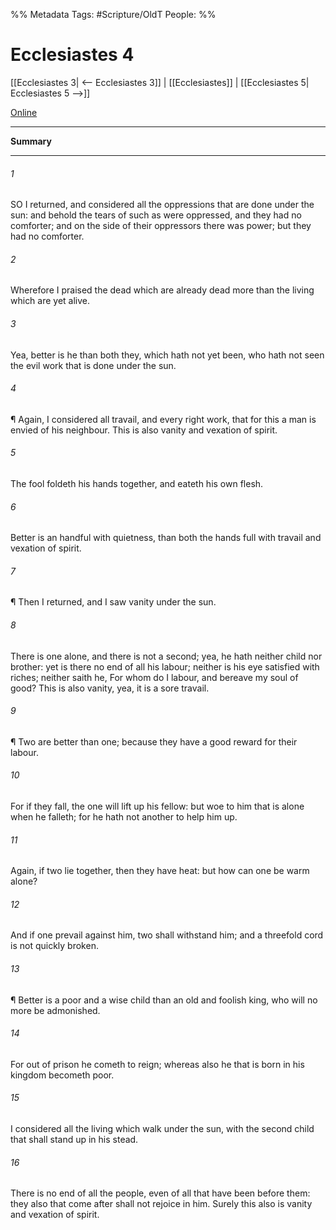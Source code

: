 

%% Metadata
Tags: #Scripture/OldT
People: 
%%
# Ecclesiastes 4
[[Ecclesiastes 3| <-- Ecclesiastes 3]] | [[Ecclesiastes]] | [[Ecclesiastes 5| Ecclesiastes 5 -->]]

[Online](https://churchofjesuschrist.org/study/scriptures/ot/eccl/4?lang=eng)

---
__Summary__



---

###### 1
SO I returned, and considered all the oppressions that are done under the sun: and behold the tears of such as were oppressed, and they had no comforter; and on the side of their oppressors there was power; but they had no comforter.
###### 2
Wherefore I praised the dead which are already dead more than the living which are yet alive.
###### 3
Yea, better is he than both they, which hath not yet been, who hath not seen the evil work that is done under the sun.
###### 4
¶ Again, I considered all travail, and every right work, that for this a man is envied of his neighbour.  This is also vanity and vexation of spirit.
###### 5
The fool foldeth his hands together, and eateth his own flesh.
###### 6
Better is an handful with quietness, than both the hands full with travail and vexation of spirit.
###### 7
¶ Then I returned, and I saw vanity under the sun.
###### 8
There is one alone, and there is not a second; yea, he hath neither child nor brother: yet is there no end of all his labour; neither is his eye satisfied with riches; neither saith he, For whom do I labour, and bereave my soul of good?  This is also vanity, yea, it is a sore travail.
###### 9
¶ Two are better than one; because they have a good reward for their labour.
###### 10
For if they fall, the one will lift up his fellow: but woe to him that is alone when he falleth; for he hath not another to help him up.
###### 11
Again, if two lie together, then they have heat: but how can one be warm alone?
###### 12
And if one prevail against him, two shall withstand him; and a threefold cord is not quickly broken.
###### 13
¶ Better is a poor and a wise child than an old and foolish king, who will no more be admonished.
###### 14
For out of prison he cometh to reign; whereas also he that is born in his kingdom becometh poor.
###### 15
I considered all the living which walk under the sun, with the second child that shall stand up in his stead.
###### 16
There is no end of all the people, even of all that have been before them: they also that come after shall not rejoice in him.  Surely this also is vanity and vexation of spirit.



